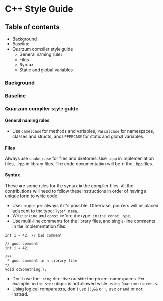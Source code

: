 # C++ Style Guide
## Table of contents

* Background
* Baseline 
* Quarzum compiler style guide
    * General naming rules
    * Files
    * Syntax
    * Static and global variables

### Background

### Baseline

### Quarzum compiler style guide

#### General naming rules

* Use `camelCase` for methods and variables, `PascalCase` for namespaces, classes and structs, and `UPPERCASE` for static and global variables.

#### Files

Always use `snake_case` for files and diretories.
Use `.cpp` in implementation files, `.hpp` in library files. The code documentation will be in the `.hpp` files.

#### Syntax

These are some rules for the syntax in the compiler files. All the contributions will need to follow these instructions in order of having a unique form to write code.
* Use `unique_ptr` always if it's possible. Otherwise, pointers will be placed adjacent to the type: `Type* name`.
* Write `inline` and `const` before the type: `inline const Type`.
* Use multi-line comments for the library files, and single-line comments in the implementation files.
```
int i = 42; // bad comment

// good comment
int i = 42;

/**
 * good comment in a library file
*/ 
void doSomething();
```
* Don't use the `using` directive outside the project namespaces. For example: `using std::deque` is not allowed while `using Quarzum::Lexer` is.
* Using logical comparators, don't use `||`,`&&` or `!`, use `or`,`and` or `not` instead.